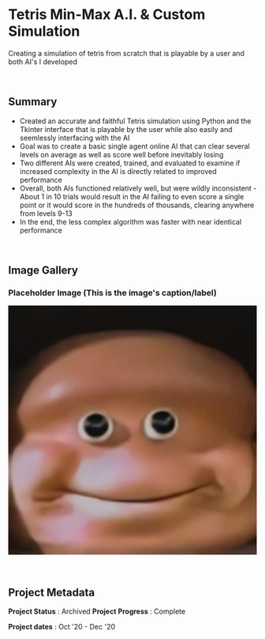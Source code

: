 # Tetris Min-Max A.I. & Custom Simulation

Creating a simulation of tetris from scratch that is playable by a user and both AI's I developed

<br>

## Summary
 - Created an accurate and faithful Tetris simulation using Python and the Tkinter interface that is playable by the user while also easily and seemlessly interfacing with the AI
 - Goal was to create a basic single agent online AI that can clear several levels on average as well as score well before inevitably losing
 - Two different AIs were created, trained, and evaluated to examine if increased complexity in the AI is directly related to improved performance
 - Overall, both AIs functioned relatively well, but were wildly inconsistent - About 1 in 10 trials would result in the AI failing to even score a single point or it would score in the hundreds of thousands, clearing anywhere from levels 9-13
 - In the end, the less complex algorithm was faster with near identical performance

<br>

## Image Gallery

### Placeholder Image (This is the image's caption/label)
![Please end my suffering... (This is the image's alt text)](https://github.com/a-dubs/github-project-template/blob/master/image_gallery/Please%20replace%20me%20I%20am%20begging%20you.jpg)
<br>

<!-- 
### (This is the image's caption/label)
![(This is the image's alt text)](full_http_path_to_image)
<br> 
-->

<br>

## Project Metadata

**Project Status** : Archived
**Project Progress** : Complete

**Project dates** : Oct '20 - Dec '20  

